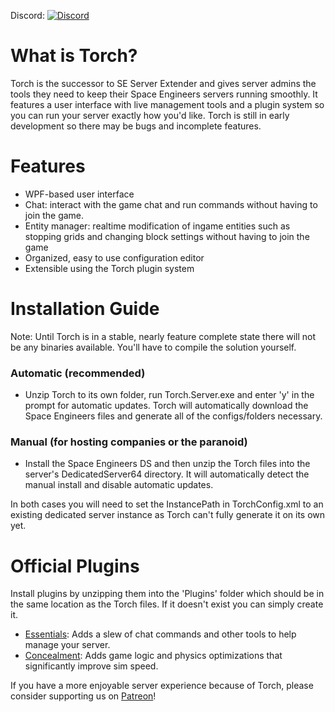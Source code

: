 Discord: [![Discord](https://discordapp.com/api/guilds/230191591640268800/widget.png)](https://discord.gg/8uHZykr)

# What is Torch?
Torch is the successor to SE Server Extender and gives server admins the tools they need to keep their Space Engineers servers running smoothly. It features a user interface with live management tools and a plugin system so you can run your server exactly how you'd like. Torch is still in early development so there may be bugs and incomplete features.

# Features
* WPF-based user interface
* Chat: interact with the game chat and run commands without having to join the game.
* Entity manager: realtime modification of ingame entities such as stopping grids and changing block settings without having to join the game
* Organized, easy to use configuration editor
* Extensible using the Torch plugin system

# Installation Guide

Note: Until Torch is in a stable, nearly feature complete state there will not be any binaries available. You'll have to compile the solution yourself.

### Automatic (recommended)
* Unzip Torch to its own folder, run Torch.Server.exe and enter 'y' in the prompt for automatic updates. Torch will automatically download the Space Engineers files and generate all of the configs/folders necessary.

### Manual (for hosting companies or the paranoid)
* Install the Space Engineers DS and then unzip the Torch files into the server's DedicatedServer64 directory. It will automatically detect the manual install and disable automatic updates.

In both cases you will need to set the InstancePath in TorchConfig.xml to an existing dedicated server instance as Torch can't fully generate it on its own yet.

# Official Plugins
Install plugins by unzipping them into the 'Plugins' folder which should be in the same location as the Torch files. If it doesn't exist you can simply create it.
* [Essentials](https://github.com/TorchAPI/Essentials): Adds a slew of chat commands and other tools to help manage your server.
* [Concealment](https://github.com/TorchAPI/Concealment): Adds game logic and physics optimizations that significantly improve sim speed.

If you have a more enjoyable server experience because of Torch, please consider supporting us on [Patreon](https://www.patreon.com/bePatron?u=847269)!

